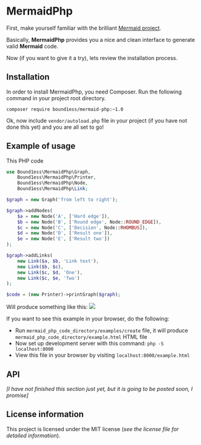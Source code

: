 # MermaidPhp

First, make yourself familiar with the brilliant 
[Mermaid project](https://github.com/knsv/mermaid).

Basically, **MermaidPhp** provides you a nice and clean interface 
to generate valid **Mermaid** code.
 
Now (if you want to give it a try), lets review the installation process.

## Installation

In order to install MermaidPhp, you need Composer.
Run the following command in your project root directory.

```shell
composer require bound1ess/mermaid-php:~1.0
```

Ok, now include `vendor/autoload.php` file in your project (if you have not done this yet)
and you are all set to go!

## Example of usage

This PHP code

```php
use Bound1ess\MermaidPhp\Graph,
	Bound1ess\MermaidPhp\Printer,
	Bound1ess\MermaidPhp\Node,
	Bound1ess\MermaidPhp\Link;

$graph = new Graph('from left to right');

$graph->addNodes(
	$a = new Node('A', ['Hard edge']),
	$b = new Node('B', ['Round edge', Node::ROUND_EDGE]),
	$c = new Node('C', ['Decision', Node::RHOMBUS]),
	$d = new Node('D', ['Result one']),
	$e = new Node('E', ['Result two'])
);

$graph->addLinks(
	new Link($a, $b, 'Link text'),
	new Link($b, $c),
	new Link($c, $d, 'One'),
	new Link($c, $e, 'Two')
);

$code = (new Printer)->printGraph($graph);
```

Will produce something like this:
![](http://i.imgur.com/hE2cGrs.png)

If you want to see this example in your browser, do the following:

- Run `mermaid_php_code_directory/examples/create` file, 
it will produce `mermaid_php_code_directory/example.html` HTML file
- Now set up development server with this command: `php -S localhost:8000`
- View this file in your browser by visiting `localhost:8000/example.html`

## API

*[I have not finished this section just yet, but it is going to be posted soon, I promise]*

## License information

This project is licensed under the MIT license 
(*see the license file for detailed information*).
